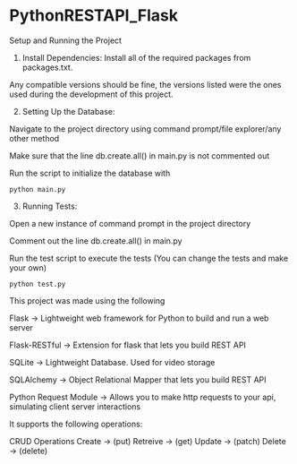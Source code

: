 # PythonRESTAPI_Flask

Setup and Running the Project
1. Install Dependencies:
Install all of the required packages from packages.txt.

Any compatible versions should be fine, the versions listed were the ones used during the development of this project. 

2. Setting Up the Database:

Navigate to the project directory using command prompt/file explorer/any other method

Make sure that the line db.create.all() in main.py is not commented out

Run the script to initialize the database with 

`python main.py`

3. Running Tests:

Open a new instance of command prompt in the project directory

Comment out the line db.create.all() in main.py

Run the test script to execute the tests (You can change the tests and make your own)

`python test.py`




This project was made using the following

Flask -> Lightweight web framework for Python to build and run a web server

Flask-RESTful -> Extension for flask that lets you build REST API

SQLite -> Lightweight Database. Used for video storage

SQLAlchemy -> Object Relational Mapper that lets you build REST API

Python Request Module -> Allows you to make http requests to your api, simulating client server interactions

It supports the following operations:

CRUD Operations
Create   ->  (put)
Retreive ->  (get)
Update   ->  (patch)
Delete   ->  (delete)